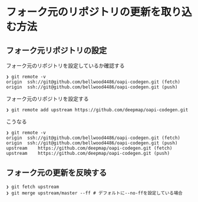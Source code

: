 # フォーク元のリポジトリの更新を取り込む方法

## フォーク元リポジトリの設定

フォーク元のリポジトリを設定しているか確認する
```
❯ git remote -v
origin	ssh://git@github.com/bellwood4486/oapi-codegen.git (fetch)
origin	ssh://git@github.com/bellwood4486/oapi-codegen.git (push)
```

フォーク元のリポジトリを設定する
```
❯ git remote add upstream https://github.com/deepmap/oapi-codegen.git
```

こうなる
```
❯ git remote -v
origin	ssh://git@github.com/bellwood4486/oapi-codegen.git (fetch)
origin	ssh://git@github.com/bellwood4486/oapi-codegen.git (push)
upstream	https://github.com/deepmap/oapi-codegen.git (fetch)
upstream	https://github.com/deepmap/oapi-codegen.git (push)
```

## フォーク元の更新を反映する

```
❯ git fetch upstream
❯ git merge upstream/master --ff # デフォルトに--no-ffを設定している場合
```
